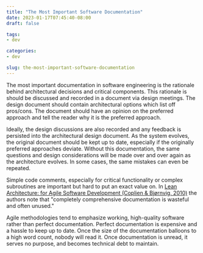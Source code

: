 ```yaml
---
title: "The Most Important Software Documentation"
date: 2023-01-17T07:45:40-08:00
draft: false

tags:
- dev

categories:
- dev

slug: the-most-important-software-documentation
---
```


The most important documentation in software engineering is the rationale behind architectural decisions and critical components. This rationale is should be discussed and recorded in a document via design meetings. The design document should contain architectural options which list off pros/cons. The document should have an opinion on the preferred approach and tell the reader why it is the preferred approach.

Ideally, the design discussions are also recorded and any feedback is persisted into the architectural design document. As the system evolves, the original document should be kept up to date, especially if the originally preferred approaches deviate. Without this documentation, the same questions and design considerations will be made over and over again as the architecture evolves. In some cases, the same mistakes can even be repeated.

Simple code comments, especially for critical functionality or complex subroutines are important but hard to put an exact value on. In [Lean Architecture: for Agile Software Development (Coplien & Bjørnvig, 2010)](https://www.amazon.com/Lean-Architecture-Agile-Software-Development/dp/0470684208) the authors note that "completely comprehensive documentation is wasteful and often unused."

Agile methodologies tend to emphasize working, high-quality software rather than perfect documentation. Perfect documentation is expensive and a hassle to keep up to date. Once the size of the documentation balloons to a high word count, nobody will read it. Once documentation is unread, it serves no purpose, and becomes technical debt to maintain.

